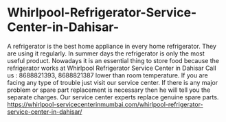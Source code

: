 # Whirlpool-Refrigerator-Service-Center-in-Dahisar-
A refrigerator is the best home appliance in every home refrigerator. They are using it regularly. In summer days the refrigerator is only the most useful product. Nowadays it is an essential thing to store food because the refrigerator works at Whirlpool Refrigerator Service Center in Dahisar Call us : 8688821393, 8688821387   lower than room temperature. If you are facing any type of trouble just visit our service center. If there is any major problem or spare part replacement is necessary then he will tell you the separate charges. Our service center experts replace genuine spare parts. https://whirlpool-servicecenterinmumbai.com/whirlpool-refrigerator-service-center-in-dahisar/

